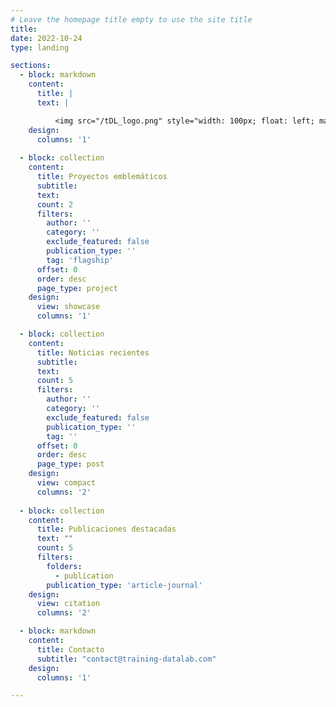 ```yaml
---
# Leave the homepage title empty to use the site title
title:
date: 2022-10-24
type: landing

sections:
  - block: markdown
    content:
      title: |
      text: |

          <img src="/tDL_logo.png" style="width: 100px; float: left; margin-right: 30px"> <p align="justify"><font size="3">Desde 2020, nuestro grupo ha sido un punto de encuentro para investigadores en diferentes etapas de su carrera y con distintos trasfondos que comparten un interés común por las aplicaciones de la ciencia de datos en las ciencias sociales y las humanidades en tres áreas interconectadas: minería de datos, modelamiento econométrico y aprendizaje automático e inteligencia artificial.</font></p>
    design:
      columns: '1'
  
  - block: collection
    content:
      title: Proyectos emblemáticos
      subtitle:
      text:
      count: 2
      filters:
        author: ''
        category: ''
        exclude_featured: false
        publication_type: ''
        tag: 'flagship'
      offset: 0
      order: desc
      page_type: project
    design:
      view: showcase
      columns: '1'

  - block: collection
    content:
      title: Noticias recientes
      subtitle:
      text:
      count: 5
      filters:
        author: ''
        category: ''
        exclude_featured: false
        publication_type: ''
        tag: ''
      offset: 0
      order: desc
      page_type: post
    design:
      view: compact
      columns: '2'
 
  - block: collection
    content:
      title: Publicaciones destacadas
      text: ""
      count: 5
      filters:
        folders:
          - publication
        publication_type: 'article-journal'
    design:
      view: citation
      columns: '2'

  - block: markdown
    content:
      title: Contacto
      subtitle: "contact@training-datalab.com"
    design:
      columns: '1'

---
```


